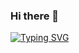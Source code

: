 ### Hi there 👋

<!--
**Harshadsonar/Harshadsonar** is a ✨ _special_ ✨ repository because its `README.md` (this file) appears on your GitHub profile.

Here are some ideas to get you started:

- 🔭 I’m currently working on ...
- 🌱 I’m currently learning ...
- 👯 I’m looking to collaborate on ...
- 🤔 I’m looking for help with ...
- 💬 Ask me about ...
- 📫 How to reach me: ...
- 😄 Pronouns: ...
- ⚡ Fun fact: ...
-->
[![Typing SVG](https://readme-typing-svg.demolab.com?font=Fira+Code&pause=1000&color=FFB02D&width=435&lines=Hola%2C+%F0%9F%91%8B+I'm++Harshad+Sonar%F0%9F%98%8A;I'm+a+Frontend+Developer+%F0%9F%91%A8%E2%80%8D%F0%9F%92%BB;d)](https://git.io/typing-svg)
